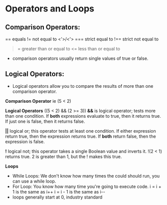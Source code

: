 # Operators and Loops

## Comparison Operators:
 == equals
 != not equal to
 <'>/<'> 
 === strict equal to
 !== strict not equal to
 >= greater than or equal to
 <= less than or equal to
* comparison operators usually return single values of true or false. 

## Logical Operators:
* Logical operators allow you to compare the results of more than one comparison operator.

**Comparison Operator** ie (5 < 2)

**Logical Operators** ((5 < 2) && (2 >= 3))
**&&** is logical operator; tests more than one condition. If **both** expressions evaluate to true, then it returns true. If just one is false, then it returns false.

**||** logical or; this operator tests at least one condition. If either expression return true, then the expression returns true. If **both** return false, then the expression is false. 

**!** logical not; this operator takes a single Boolean value and inverts it. !(2 < 1) returns true. 2 is greater than 1, but the ! makes this true.


**Loops**
* While Loops: We don't know how many times the could should run, you can use a while loop. 
* For Loop: You know how many time you're going to execute code.
 i = i + 1 is the same as i++ 
 i = i - 1 is the same as i--
* loops generally start at 0, industry standard
